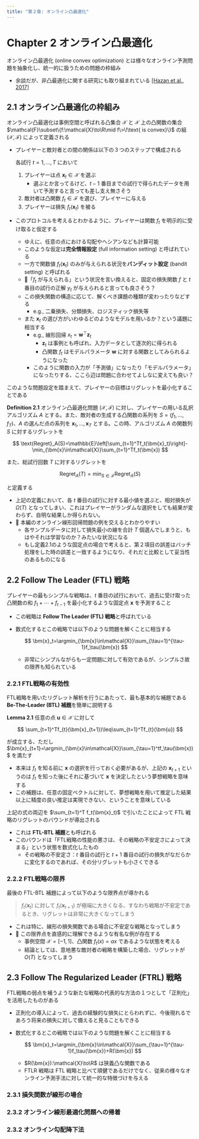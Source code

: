```yaml
---
title: "第２章: オンライン凸最適化"
---
```

# Chapter 2 オンライン凸最適化

オンライン凸最適化 (online convex optimization) とは様々なオンライン予測問題を抽象化し、統一的に扱うための問題の枠組み

- 余談だが、非凸最適化に関する研究にも取り組まれている [[Hazan et al., 2017]](https://proceedings.mlr.press/v70/hazan17a/hazan17a.pdf)

## 2.1 オンライン凸最適化の枠組み

オンライン凸最適化は事例空間と呼ばれる凸集合 $\mathcal{X}$ と $\mathcal{X}$ 上の凸関数の集合 $\mathcal{F}\subset\{f:\mathcal{X}\to\R\mid f\>\!\text{ is convex}\}$ の組 $(\mathcal{X, F})$ によって定義される

- プレイヤーと敵対者との間の関係は以下の３つのステップで構成される

    各試行 $t=1, \ldots, T$ において

    1. プレイヤーは点 $\bm{x}_t\in\mathcal{X}$ を選ぶ
        - 選ぶとか言ってるけど、$t-1$ 番目までの試行で得られたデータを用いて予測すると言っても差し支え無さそう
    2. 敵対者は凸関数 $f_t\in\mathcal{F}$ を選び、プレイヤーに与える
    3. プレイヤーは損失 $f_t(\bm{x}_t)$ を被る
- このプロトコルを考えるとわかるように、プレイヤーは関数 $f_t$ を明示的に受け取ると仮定する
    - ゆえに、任意の点における勾配やヘシアンなども計算可能
    - このような仮定は**完全情報設定** (full information setting) と呼ばれている
    - 一方で関数値 $f_t(\bm{x}_t)$ のみが与えられる状況を**バンディット設定** (bandit setting) と呼ばれる
    - 🧐「$f_t$ が与えられる」という状況を言い換えると、固定の損失関数 $f$ と $t$ 番目の試行の正解 $y_t$ が与えられると言っても良さそう？
    - この損失関数の構造に応じて、解くべき課題の種類が変わったりなどする
        - e.g., 二乗損失、分類損失、ロジスティック損失等
    - また $\bm{x}_t$ の選び方がいわゆるどのようなモデルを用いるか？という議題に相当する
        - e.g., 線形回帰 $x_t=\bm{w}^\top\bm{z}_t$
            - $\bm{z}_t$ は事例とも呼ばれ、入力データとして逐次的に得られる
            - 凸関数 $f_t$ はモデルパラメータ $\bm{w}$ に対する関数としてみられるようになった
        - このように関数の入力が「予測値」になったり「モデルパラメータ」になったりする、ここら辺は問題に合わせてよしなに変えても良い？

このような問題設定を踏まえて、プレイヤーの目標はリグレットを最小化することである

**Definition 2.1**
オンライン凸最適化問題 $(\mathcal{X, F})$ に対し、プレイヤーの用いる乱択アルゴリズム $A$ とする。また、敵対者の生成する凸関数の系列を $S=(f_1, \ldots, f_T)$、$A$ の選んだ点の系列を $\bm{x}_1, \ldots, \bm{x}_T$ とする。この時、アルゴリズム $A$ の関数列 $S$ に対するリグレットを

$$
\text{Regret}_A(S)=\mathbb{E}\left[\sum_{t=1}^Tf_t(\bm{x}_t)\right]-\min_{\bm{x}\in\mathcal{X}}\sum_{t=1}^Tf_t(\bm{x})
$$

また、総試行回数 $T$
    に対するリグレットを

$$
\text{Regret}_A(T)=\min_{S\in\mathcal{F}}\text{Regret}_A(S)
$$

と定義する

- 上記の定義において、各 $t$ 番目の試行に対する最小値を選ぶと、相対損失が $\Omega(T)$ となってしまい、これはプレイヤーがランダムな選択をしても結果が変わらず、自明な結果しか得られない。
- 📒 本編のオンライン線形回帰問題の例を交えるとわかりやすい
    - 各サンプルデータに対して損失最小の線を合計 $T$ 個選んでしまうと、もはやそれは学習なのか？みたいな状況になる
    - もし定義2.1のような固定点の場合で考えると、第２項目の誤差はバッチ処理をした時の誤差と一致するようになり、それだと比較として妥当性のあるものになる

## 2.2 Follow The Leader (FTL) 戦略

プレイヤーの最もシンプルな戦略は、$t$ 番目の試行において、過去に受け取った凸関数の和 $f_1+\cdots+f_{t-1}$ を最小化するような固定点 $\bm{x}$ を予測すること

- この戦略は **Follow The Leader (FTL) 戦略**と呼ばれている
- 数式化するとこの戦略では以下のような問題を解くことに相当する

    $$
    \bm{x}_t=\argmin_{\bm{x}\in\mathcal{X}}\sum_{\tau=1}^{\tau-1}f_\tau(\bm{x})
    $$

    - 非常にシンプルながらも一定問題に対して有効であるが、シンプルさ故の限界も知られている

### 2.2.1 FTL戦略の有効性

FTL戦略を用いたリグレット解析を行うにあたって、最も基本的な補題である **Be-The-Leader (BTL) 補題**を簡単に説明する

**Lemma 2.1**
任意の点 $\bm{u}\in\mathcal{X}$ に対して

$$
\sum_{t=1}^Tf_{t}(\bm{x}_{t+1})\leq\sum_{t=1}^Tf_{t}(\bm{u})
$$

が成立する、ただし $\bm{x}_{t+1}=\argmin_{\bm{x}\in\mathcal{X}}\sum_{\tau=1}^tf_\tau(\bm{x})$ を満たす

- 本来は $f_t$ を知る前に $\bm{x}$ の選択を行っておく必要があるが、上記の $\bm{x}_{t+1}$ というのは $f_t$ を知った後にそれに基づいて $\bm{x}$ を決定したという夢想戦略を意味する
- この補題は、任意の固定ベクトルに対して、夢想戦略を用いて推定した結果以上に精度の良い推定は実現できない、ということを意味している

上記の式の両辺を $\sum_{t=1}^T f_t(\bm{x}_t)$ で引いたことによって FTL 戦略のリグレットのバウンドが導出される

- これは **FTL-BTL 補題**とも呼ばれる
- このバウンドは「FTL戦略の性能の悪さは、その戦略の不安定さによって決まる」という状態を数式化したもの
    - その戦略の不安定さ：$t$ 番目の試行と $t+1$ 番目の試行の損失がなだらかに変化するのであれば、その分リグレットも小さくできる

### 2.2.2 FTL戦略の限界

最後の FTL-BTL 補題によって以下のような限界点が導かれる

> $f_t(\bm{x}_t)$ に対して $f_t(\bm{x}_{t+1})$ が極端に大きくなる、すなわち戦略が不安定であるとき、リグレットは非常に大きくなってしまう
>
- これは特に、線形の損失関数である場合に不安定な戦略となってしまう
- 📒 この限界点を直感的に理解できるような有名な例が存在する
    - 事例空間 $\mathcal{X}=[-1, 1]$、凸関数 $f_t(x)=ax$ であるような状態を考える
    - 結論としては、意地悪な敵対者の戦略を構築した場合、リグレットが $O(T)$ となってしまう

## 2.3 Follow The Regularized Leader (FTRL) 戦略

FTL戦略の弱点を補うような新たな戦略の代表的な方法の１つとして「正則化」を活用したものがある

- 正則化の導入によって、過去の経験的な損失にとらわれずに、今後現れるであろう将来の損失に対して備えると見ることもできる
- 数式化するとこの戦略では以下のような問題を解くことに相当する

    $$
    \bm{x}_t=\argmin_{\bm{x}\in\mathcal{X}}\sum_{\tau=1}^{\tau-1}f_\tau(\bm{x})+R(\bm{x})
    $$

    - $R(\bm{x}):\mathcal{X}\to\R$ は狭義凸な関数である
    - FTLR 戦略は FTL 戦略と比べて頑健であるだけでなく、従来の様々なオンライン予測手法に対して統一的な特徴づけを与える

### 2.3.1 損失関数が線形の場合

### 2.3.2 オンライン線形最適化問題への帰着

### 2.3.2 オンライン勾配降下法